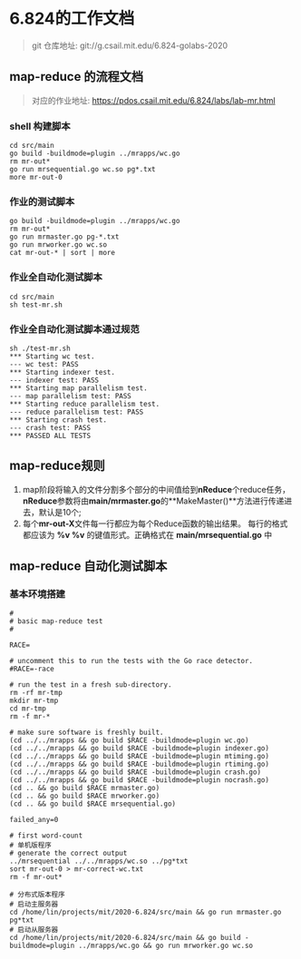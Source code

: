 # 6.824的工作文档

> git 仓库地址: git://g.csail.mit.edu/6.824-golabs-2020

## map-reduce 的流程文档
> 对应的作业地址: https://pdos.csail.mit.edu/6.824/labs/lab-mr.html

### shell 构建脚本
```shell
cd src/main
go build -buildmode=plugin ../mrapps/wc.go
rm mr-out*
go run mrsequential.go wc.so pg*.txt
more mr-out-0
```

### 作业的测试脚本
```shell
go build -buildmode=plugin ../mrapps/wc.go
rm mr-out*
go run mrmaster.go pg-*.txt
go run mrworker.go wc.so
cat mr-out-* | sort | more
```

### 作业全自动化测试脚本
```shell
cd src/main
sh test-mr.sh
```

### 作业全自动化测试脚本通过规范
```shell 
sh ./test-mr.sh
*** Starting wc test.
--- wc test: PASS
*** Starting indexer test.
--- indexer test: PASS
*** Starting map parallelism test.
--- map parallelism test: PASS
*** Starting reduce parallelism test.
--- reduce parallelism test: PASS
*** Starting crash test.
--- crash test: PASS
*** PASSED ALL TESTS
```

## map-reduce规则
1. map阶段将输入的文件分割多个部分的中间值给到**nReduce**个reduce任务，**nReduce**参数将由**main/mrmaster.go**的**MakeMaster()**方法进行传递进去，默认是10个;
2. 每个**mr-out-X**文件每一行都应为每个Reduce函数的输出结果。
每行的格式都应该为 **%v %v** 的键值形式。正确格式在 **main/mrsequential.go** 中

## map-reduce 自动化测试脚本
### 基本环境搭建
```shell
#
# basic map-reduce test
#

RACE=

# uncomment this to run the tests with the Go race detector.
#RACE=-race

# run the test in a fresh sub-directory.
rm -rf mr-tmp
mkdir mr-tmp 
cd mr-tmp 
rm -f mr-*

# make sure software is freshly built.
(cd ../../mrapps && go build $RACE -buildmode=plugin wc.go) 
(cd ../../mrapps && go build $RACE -buildmode=plugin indexer.go) 
(cd ../../mrapps && go build $RACE -buildmode=plugin mtiming.go) 
(cd ../../mrapps && go build $RACE -buildmode=plugin rtiming.go) 
(cd ../../mrapps && go build $RACE -buildmode=plugin crash.go) 
(cd ../../mrapps && go build $RACE -buildmode=plugin nocrash.go) 
(cd .. && go build $RACE mrmaster.go) 
(cd .. && go build $RACE mrworker.go) 
(cd .. && go build $RACE mrsequential.go) 

failed_any=0

# first word-count
# 单机版程序
# generate the correct output
../mrsequential ../../mrapps/wc.so ../pg*txt 
sort mr-out-0 > mr-correct-wc.txt
rm -f mr-out*

# 分布式版本程序
# 启动主服务器
cd /home/lin/projects/mit/2020-6.824/src/main && go run mrmaster.go pg*txt 
# 启动从服务器
cd /home/lin/projects/mit/2020-6.824/src/main && go build -buildmode=plugin ../mrapps/wc.go && go run mrworker.go wc.so
```